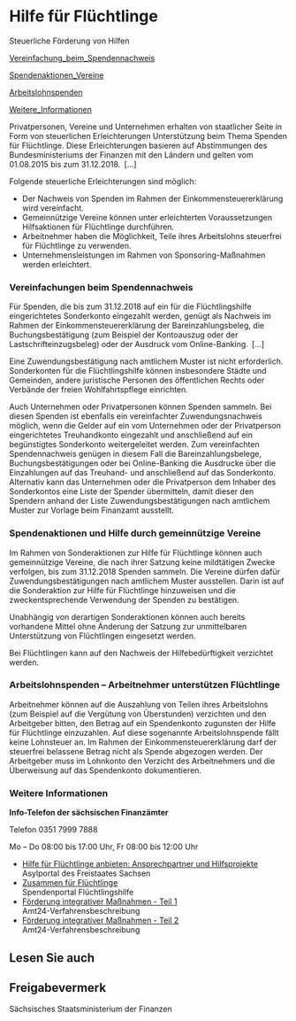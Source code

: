 # Hilfe für Flüchtlinge

Steuerliche Förderung von Hilfen

[Vereinfachung\_beim\_Spendennachweis](#Vereinfachung_beim_Spendennachweis "Vereinfachung_beim_Spendennachweis")

[Spendenaktionen\_Vereine](#Spendenaktionen_Vereine "Spendenaktionen_Vereine")

[Arbeitslohnspenden](#Arbeitslohnspenden "Arbeitslohnspenden")

[Weitere\_Informationen](#Weitere_Informationen "Weitere_Informationen")

Privatpersonen, Vereine und Unternehmen erhalten von staatlicher Seite in Form von steuerlichen Erleichterungen Unterstützung beim Thema Spenden für Flüchtlinge. Diese Erleichterungen basieren auf Abstimmungen des Bundesministeriums der Finanzen mit den Ländern und gelten vom 01.08.2015 bis zum 31.12.2018. [...]

Folgende steuerliche Erleichterungen sind möglich:

* Der Nachweis von Spenden im Rahmen der Einkommensteuererklärung wird vereinfacht.
* Gemeinnützige Vereine können unter erleichterten Voraussetzungen Hilfsaktionen für Flüchtlinge durchführen.
* Arbeitnehmer haben die Möglichkeit, Teile ihres Arbeitslohns steuerfrei für Flüchtlinge zu verwenden.
* Unternehmensleistungen im Rahmen von Sponsoring-Maßnahmen werden erleichtert.

### Vereinfachungen beim Spendennachweis

Für Spenden, die bis zum 31.12.2018 auf ein für die Flüchtlingshilfe eingerichtetes Sonderkonto eingezahlt werden, genügt als Nachweis im Rahmen der Einkommensteuererklärung der Bareinzahlungsbeleg, die Buchungsbestätigung (zum Beispiel der Kontoauszug oder der Lastschrifteinzugsbeleg) oder der Ausdruck vom Online-Banking. [...]

Eine Zuwendungsbestätigung nach amtlichem Muster ist nicht erforderlich. Sonderkonten für die Flüchtlingshilfe können insbesondere Städte und Gemeinden, andere juristische Personen des öffentlichen Rechts oder Verbände der freien Wohlfahrtspflege einrichten.

Auch Unternehmen oder Privatpersonen können Spenden sammeln. Bei diesen Spenden ist ebenfalls ein vereinfachter Zuwendungsnachweis möglich, wenn die Gelder auf ein vom Unternehmen oder der Privatperson eingerichtetes Treuhandkonto eingezahlt und anschließend auf ein begünstigtes Sonderkonto weitergeleitet werden. Zum vereinfachten Spendennachweis genügen in diesem Fall die Bareinzahlungsbelege, Buchungsbestätigungen oder bei Online-Banking die Ausdrucke über die Einzahlungen auf das Treuhand- und anschließend auf das Sonderkonto. Alternativ kann das Unternehmen oder die Privatperson dem Inhaber des Sonderkontos eine Liste der Spender übermitteln, damit dieser den Spendern anhand der Liste Zuwendungsbestätigungen nach amtlichem Muster zur Vorlage beim Finanzamt ausstellt.

### Spendenaktionen und Hilfe durch gemeinnützige Vereine

Im Rahmen von Sonderaktionen zur Hilfe für Flüchtlinge können auch gemeinnützige Vereine, die nach ihrer Satzung keine mildtätigen Zwecke verfolgen, bis zum 31.12.2018 Spenden sammeln. Die Vereine dürfen dafür Zuwendungsbestätigungen nach amtlichem Muster ausstellen. Darin ist auf die Sonderaktion zur Hilfe für Flüchtlinge hinzuweisen und die zweckentsprechende Verwendung der Spenden zu bestätigen.

Unabhängig von derartigen Sonderaktionen können auch bereits vorhandene Mittel ohne Änderung der Satzung zur unmittelbaren Unterstützung von Flüchtlingen eingesetzt werden.

Bei Flüchtlingen kann auf den Nachweis der Hilfebedürftigkeit verzichtet werden.

### Arbeitslohnspenden – Arbeitnehmer unterstützen Flüchtlinge

Arbeitnehmer können auf die Auszahlung von Teilen ihres Arbeitslohns (zum Beispiel auf die Vergütung von Überstunden) verzichten und den Arbeitgeber bitten, den Betrag auf ein Spendenkonto zugunsten der Hilfe für Flüchtlinge einzuzahlen. Auf diese sogenannte Arbeitslohnspende fällt keine Lohnsteuer an. Im Rahmen der Einkommensteuererklärung darf der steuerfrei belassene Betrag nicht als Spende abgezogen werden. Der Arbeitgeber muss im Lohnkonto den Verzicht des Arbeitnehmers und die Überweisung auf das Spendenkonto dokumentieren.

### Weitere Informationen

**Info-Telefon der sächsischen Finanzämter**
  
Telefon 0351 7999 7888
  
Mo – Do 08:00 bis 17:00 Uhr, Fr 08:00 bis 12:00 Uhr

* [Hilfe für Flüchtlinge anbieten: Ansprechpartner und Hilfsprojekte](https://www.sachsen.de/wie-kann-ich-helfen.jsp "asylinfo.sachsen.de/wie-kann-ich-fluechtlingen-helfen.html")  
   Asylportal des Freistaates Sachsen
* [Zusammen für Flüchtlinge](https://www.zusammen-fuer-fluechtlinge.de/)  
   Spendenportal Flüchtlingshilfe
* [Förderung integrativer Maßnahmen - Teil 1](https://amt24dev.sachsen.de/zufi/leistungen/6001254)  
   Amt24-Verfahrensbeschreibung
* [Förderung integrativer Maßnahmen - Teil 2](https://amt24dev.sachsen.de/zufi/leistungen/6001230)  
   Amt24-Verfahrensbeschreibung

## Lesen Sie auch

## Freigabevermerk

Sächsisches Staatsministerium der Finanzen
